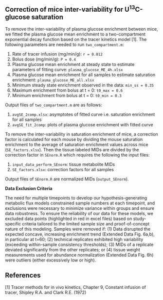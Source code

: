 ## Correction of mice inter-variability for U<sup>13</sup>C-glucose saturation

To remove the inter-variability of plasma glucose enrichment between mice, we fitted the plasma glucose mean enrichment to a two-compartment exponential decay function based on the tracer kinetics model [1]. The following parameters are needed to run `two_compartment.m`:

1. Rate of tracer infusion (mg/min/g): `r = 0.012`
2. Bolus dose (mg/min/g): `P = 0.4`
3. Plasma glucose mean enrichment at steady state to estimate parameters of fitting curve: `plasma_glucose_ME_4h.xlsx`
4. Plasma glucose mean enrichment for all samples to estimate saturation enrichment: `plasma_glucose_ME_all.xlsx`
5. Minimum steady state enrichment observed in the data: `min_ss = 0.35`
6. Maximum enrichment from bolus at t = 0: `t0_max = 0.6`
7. Minimum enrichment from bolus at t = 0: `t0_min = 0.3`

Output files of `two_compartment.m` are as follows:

1. `avgSE_2comp.xlsx`: asymptotes of fitted curve i.e. saturation enrichment for all samples
2. `avgSE_fit_2comp`: plots of plasma glucose enrichment with fitted curve

To remove the inter-variability in saturation enrichment of mice, a correction factor is calculated for each mouse by dividing the mouse saturation enrichment to the average of saturation enrichment values across mice (`SE_factors.xlsx`). 
Then the tissue labeled MIDs are divided by the correction factor in `SEnorm.R` which requires the following the input files:

1. `input_data_perform_SEnorm`: tissue metabolite MIDs
2. `SE_factors.xlsx`: correction factors for all samples

Output files of `SEnorm.R` are normalized MIDs (`output_SEnorm`).

**Data Exclusion Criteria**

The need for multiple timepoints to develop our hypothesis-generating metabolic flux models constrained sample numbers at each timepoint, and exclusions were necessary to minimize variance within groups and ensure data robustness. To ensure the reliability of our data for these models, we excluded data points (highlighted in red in excel files) based on study-specific criteria tailored to the limited sample size and proof-of-concept nature of this modeling. Samples were removed if: (1) Data disrupted the expected concave, increasing enrichment trend (Extended Data Fig. 6a,b), in particular at t=60; (2) technical replicates exhibited high variability (exceeding within-sample consistency thresholds); (3) MIDs of a replicate deviated significantly from the other replicates; or (4) tissue weight measurements used for abundance normalization (Extended Data Fig. 6h) were outliers (either excessively low or high).

## References   
[1] Tracer methods for in vivo kinetics, Chapter 9, Constant infusion of tracer, Shipley R.A. and Clark R.E. (1972)
